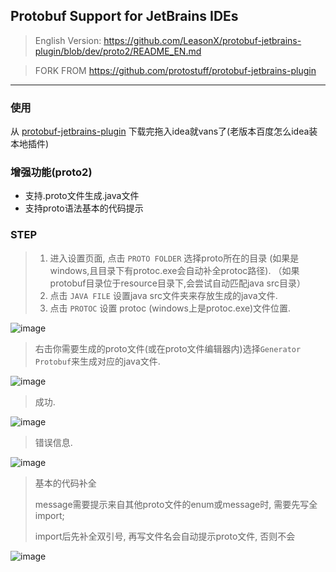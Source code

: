 ## Protobuf Support for JetBrains IDEs

> English Version: https://github.com/LeasonX/protobuf-jetbrains-plugin/blob/dev/proto2/README_EN.md

> FORK FROM https://github.com/protostuff/protobuf-jetbrains-plugin

---

### 使用
从 [protobuf-jetbrains-plugin](https://github.com/LeasonX/protobuf-jetbrains-plugin/files/4421760/protobuf-jetbrains-plugin-0.13.0.zip) 下载完拖入idea就vans了(老版本百度怎么idea装本地插件)

### 增强功能(proto2)

- 支持.proto文件生成.java文件
- 支持proto语法基本的代码提示

### STEP

> 1. 进入设置页面, 点击 `PROTO FOLDER` 选择proto所在的目录
    (如果是windows,且目录下有protoc.exe会自动补全protoc路径).
    （如果protobuf目录位于resource目录下,会尝试自动匹配java src目录）
> 2. 点击 `JAVA FILE` 设置java src文件夹来存放生成的java文件.
> 3. 点击 `PROTOC` 设置 protoc (windows上是protoc.exe)文件位置.

![image](https://raw.githubusercontent.com/wiki/LeasonX/protobuf-jetbrains-plugin/proto%20setting.png)

> 右击你需要生成的proto文件(或在proto文件编辑器内)选择`Generator Protobuf`来生成对应的java文件.

![image](https://raw.githubusercontent.com/wiki/LeasonX/protobuf-jetbrains-plugin/right%20click.png)

> 成功.

![image](https://raw.githubusercontent.com/wiki/LeasonX/protobuf-jetbrains-plugin/ok%20hint.png)

> 错误信息.

![image](https://raw.githubusercontent.com/wiki/LeasonX/protobuf-jetbrains-plugin/error%20hint.png)

> 基本的代码补全
>
>message需要提示来自其他proto文件的enum或message时, 需要先写全import;
>
>import后先补全双引号, 再写文件名会自动提示proto文件, 否则不会

![image](https://raw.githubusercontent.com/wiki/LeasonX/protobuf-jetbrains-plugin/code%20completion.png)
